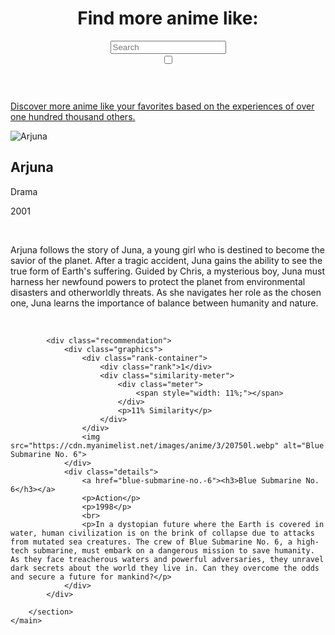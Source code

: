 
<!DOCTYPE html>
<html lang="en">
<head>
    <meta charset="UTF-8">
    <meta name="viewport" content="width=device-width, initial-scale=1.0">
    <title>More Anime Like Arjuna</title>
    <link href="https://fonts.googleapis.com/css2?family=Nunito:wght@400;700&display=swap" rel="stylesheet">
    <script src="https://d3js.org/d3.v7.min.js"></script>
    <link rel="stylesheet" href="https://cdnjs.cloudflare.com/ajax/libs/font-awesome/5.15.4/css/all.min.css">
    <link id="stylesheet" rel="stylesheet" href="page.css">
    <link rel="icon" href="../favicon.png" type="image/png">
    <script src="https://cdn.jsdelivr.net/npm/chart.js"></script>
    <script src="https://cdn.jsdelivr.net/npm/chartjs-plugin-datalabels"></script>
    <script src="page.js"></script>
</head>
<body>
    <header>
        <script>const number = "812";</script>
        <a href="../index" class="home-icon"><i class="fas fa-home"></i></a>
        <a href="javascript:void(0);" class="home-icon", id="randomPageLink"><i class="fas fa-random"></i></a>
        <div class="header-content">
            <h1>Find more anime like: </h1>
            <div class="search-container">
                <input type="text" id="searchBox" class="searchBox" placeholder="Search">
                <div id="autocomplete-list" class="autocomplete-items"></div>
            </div>
        </div>
        <label class="switch">
            <input type="checkbox" id="themeToggle">
            <span class="slider round"></span>
        </label>
    </header>
    <p id="tagline"><a href="../about">Discover more anime like your favorites based on the experiences of over one hundred thousand others.</a></p>
    <div class="black-bar"></div>
    <main>
        <section id="main-anime">
            <div class="anime-details">
                <img src="https://cdn.myanimelist.net/images/anime/1294/133834l.jpg" alt="Arjuna">
                <div>
                    <h2 id="title">Arjuna</h2>
                    <p>Drama</p>
                    <p>2001</p>
                    <br>
                    <p>Arjuna follows the story of Juna, a young girl who is destined to become the savior of the planet. After a tragic accident, Juna gains the ability to see the true form of Earth's suffering. Guided by Chris, a mysterious boy, Juna must harness her newfound powers to protect the planet from environmental disasters and otherworldly threats. As she navigates her role as the chosen one, Juna learns the importance of balance between humanity and nature.</p>
                </div>
            </div>
            <canvas id="myPolarAreaChart" width="40px" height="40px"></canvas>
        </section>
        <br>
        <section id="recommendations">

            <div class="recommendation">
                <div class="graphics">
                    <div class="rank-container">
                        <div class="rank">1</div>
                        <div class="similarity-meter">
                            <div class="meter">
                                <span style="width: 11%;"></span>
                            </div>
                            <p>11% Similarity</p>
                        </div>
                    </div>
                    <img src="https://cdn.myanimelist.net/images/anime/3/20750l.webp" alt="Blue Submarine No. 6">
                </div>
                <div class="details">
                    <a href="blue-submarine-no.-6"><h3>Blue Submarine No. 6</h3></a>
                    <p>Action</p>
                    <p>1998</p>
                    <br>
                    <p>In a dystopian future where the Earth is covered in water, human civilization is on the brink of collapse due to attacks from mutated sea creatures. The crew of Blue Submarine No. 6, a high-tech submarine, must embark on a dangerous mission to save humanity. As they face treacherous waters and powerful adversaries, they unravel dark secrets about the world they live in. Can they overcome the odds and secure a future for mankind?</p>
                </div>
            </div>

        </section>
    </main>
</body>
</html>
